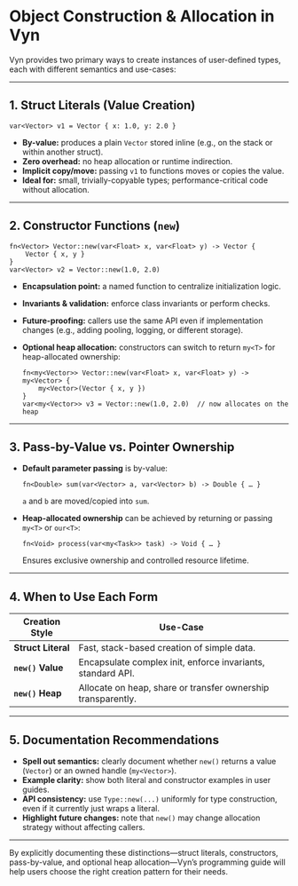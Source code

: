 
# Object Construction & Allocation in Vyn

Vyn provides two primary ways to create instances of user-defined types, each with different semantics and use-cases:

---

## 1. Struct Literals (Value Creation)

```vyn
var<Vector> v1 = Vector { x: 1.0, y: 2.0 }
```

- **By-value:** produces a plain `Vector` stored inline (e.g., on the stack or within another struct).
- **Zero overhead:** no heap allocation or runtime indirection.
- **Implicit copy/move:** passing `v1` to functions moves or copies the value.
- **Ideal for:** small, trivially-copyable types; performance-critical code without allocation.

---

## 2. Constructor Functions (`new`)

```vyn
fn<Vector> Vector::new(var<Float> x, var<Float> y) -> Vector {
    Vector { x, y }
}
var<Vector> v2 = Vector::new(1.0, 2.0)
```

- **Encapsulation point:** a named function to centralize initialization logic.
- **Invariants & validation:** enforce class invariants or perform checks.
- **Future-proofing:** callers use the same API even if implementation changes (e.g., adding pooling, logging, or different storage).
- **Optional heap allocation:** constructors can switch to return `my<T>` for heap-allocated ownership:

  ```vyn
  fn<my<Vector>> Vector::new(var<Float> x, var<Float> y) -> my<Vector> {
      my<Vector>(Vector { x, y })
  }
  var<my<Vector>> v3 = Vector::new(1.0, 2.0)  // now allocates on the heap
  ```

---

## 3. Pass-by-Value vs. Pointer Ownership

- **Default parameter passing** is by-value:
  ```vyn
  fn<Double> sum(var<Vector> a, var<Vector> b) -> Double { … }
  ```
  `a` and `b` are moved/copied into `sum`.

- **Heap-allocated ownership** can be achieved by returning or passing `my<T>` or `our<T>`:
  ```vyn
  fn<Void> process(var<my<Task>> task) -> Void { … }
  ```
  Ensures exclusive ownership and controlled resource lifetime.

---

## 4. When to Use Each Form

| Creation Style    | Use-Case                                                      |
|-------------------|---------------------------------------------------------------|
| **Struct Literal**| Fast, stack-based creation of simple data.                    |
| **`new()` Value** | Encapsulate complex init, enforce invariants, standard API.   |
| **`new()` Heap**  | Allocate on heap, share or transfer ownership transparently.  |

---

## 5. Documentation Recommendations

- **Spell out semantics:** clearly document whether `new()` returns a value (`Vector`) or an owned handle (`my<Vector>`).
- **Example clarity:** show both literal and constructor examples in user guides.
- **API consistency:** use `Type::new(...)` uniformly for type construction, even if it currently just wraps a literal.
- **Highlight future changes:** note that `new()` may change allocation strategy without affecting callers.

---

By explicitly documenting these distinctions—struct literals, constructors, pass-by-value, and optional heap allocation—Vyn’s programming guide will help users choose the right creation pattern for their needs.
